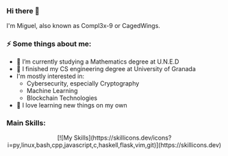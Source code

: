 ### Hi there 👋
I'm Miguel, also known as Compl3x-9 or CagedWings.

### ⚡ Some things about me:
- 🔭 I’m currently studying a Mathematics degree at U.N.E.D
- 🔭 I finished my CS engineering degree at University of Granada
- I'm mostly interested in:
  - Cybersecurity, especially Cryptography
  - Machine Learning
  - Blockchain Technologies
- 🧠 I love learning new things on my own

### Main Skills:
<p align="center">
[![My Skills](https://skillicons.dev/icons?i=py,linux,bash,cpp,javascript,c,haskell,flask,vim,git)](https://skillicons.dev)
</p>

<!--
**Compl3x-9/Compl3x-9** is a ✨ _special_ ✨ repository because its `README.md` (this file) appears on your GitHub profile.

Here are some ideas to get you started:

- 🔭 I’m currently working on ...
- 🌱 I’m currently learning ...
- 👯 I’m looking to collaborate on ...
- 🤔 I’m looking for help with ...
- 💬 Ask me about ...
- 📫 How to reach me: ...
- 😄 Pronouns: ...
- ⚡ Fun fact: ...
-->
